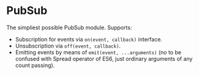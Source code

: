 # PubSub
The simpliest possible PubSub module. Supports:

* Subscription for events via `on(event, callback)` interface.
* Unsubscription via `off(event, callback)`.
* Emitting events by means of `emit(event, ...arguments)` (no to be confused with Spread operator of ES6, just ordinary arguments of any count passing).